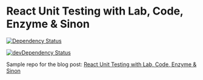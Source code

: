 # React Unit Testing with Lab, Code, Enzyme & Sinon

[![Dependency Status](https://david-dm.org/Gattermeier/react-lab-enzyme-testing.svg)](https://david-dm.org/Gattermeier/react-lab-enzyme-testing)


[![devDependency Status](https://david-dm.org/Gattermeier/react-lab-enzyme-testing/dev-status.svg)](https://david-dm.org/Gattermeier/react-lab-enzyme-testing#info=devDependencies)


Sample repo for the blog post: [React Unit Testing with Lab, Code, Enzyme & Sinon](https://medium.com/@gattermeier/react-unit-testing-with-enzyme-lab-and-code-24dad077f6d4#.av1ub1f4o)

